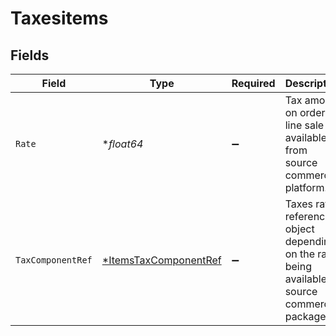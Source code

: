 # Taxesitems


## Fields

| Field                                                                                           | Type                                                                                            | Required                                                                                        | Description                                                                                     |
| ----------------------------------------------------------------------------------------------- | ----------------------------------------------------------------------------------------------- | ----------------------------------------------------------------------------------------------- | ----------------------------------------------------------------------------------------------- |
| `Rate`                                                                                          | **float64*                                                                                      | :heavy_minus_sign:                                                                              | Tax amount on order line sale as available from source commerce platform.                       |
| `TaxComponentRef`                                                                               | [*ItemsTaxComponentRef](../../models/shared/itemstaxcomponentref.md)                            | :heavy_minus_sign:                                                                              | Taxes rates reference object depending on the rates being available on source commerce package. |
